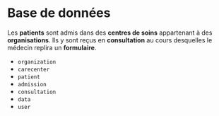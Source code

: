 # Base de données

Les __patients__ sont admis dans des __centres de soins__ appartenant à des __organisations__.
Ils y sont reçus en __consultation__ au cours desquelles le médecin replira un __formulaire__.

* `organization`
* `carecenter`
* `patient`
* `admission`
* `consultation`
* `data`
* `user`
